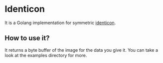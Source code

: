 # Identicon
It is a Golang implementation for symmetric [identicon](https://en.wikipedia.org/wiki/Identicon).

## How to use it?
It  returns a byte buffer of the image for the data you give it. You can take a look at the examples directory for more.
